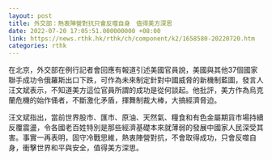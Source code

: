 ```yaml
---
layout: post
title: 外交部：熱衷陣營對抗只會反噬自身　值得美方深思
date: 2022-07-20 17:05:51.000000000 +08:00
link: https://news.rthk.hk/rthk/ch/component/k2/1658580-20220720.htm
categories: rthk
---
```


在北京，外交部在例行記者會回應有報道引述美國官員說，美國與其他37個國家聯手成功令俄羅斯出口下跌，可作為未來制定針對中國威脅的新機制藍圖，發言人汪文斌表示，不知道美方這位官員所謂的成功是從何談起。他批評，美方作為烏克蘭危機的始作俑者，不斷激化矛盾，揮舞制裁大棒，大搞經濟脅迫。

汪文斌指出，當前世界股市、匯市、原油、天然氣、糧食和有色金屬期貨市場持續反覆震盪，令各國老百姓特別是那些經濟基礎本來就薄弱的發展中國家人民深受其害。事實一再表明，固守冷戰思維，熱衷陣營對抗，不會取得成功，只會反噬自身，衝擊世界和平與安全，值得美方深思。
